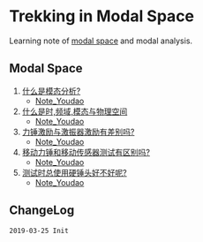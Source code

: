 # Trekking in Modal Space

Learning note of [modal space](https://www.uml.edu/Research/SDASL/Education/Modal-Space.aspx) and modal analysis.

## Modal Space

1. [什么是模态分析?](https://github.com/JeremiahZhang/modal-space/blob/master/note/01-feb-98-modal-analysis.md)
    - [Note_Youdao](http://note.youdao.com/noteshare?id=3e49893903cba2e15fc1ddb94fd4a9a0&sub=EF9532CAD8DD4718A5EC46BEC99BED0D)
2. [什么是时,频域,模态与物理空间](https://github.com/JeremiahZhang/modal-space/blob/master/note/02-april-98-time-frequency-domain-modal-physical-space.md)
    - [Note_Youdao](http://note.youdao.com/noteshare?id=9b615781bf0d486f4336cc88c0a82f0a&sub=CEEF52AF1595441BAB4D492E9A99CAD4)
3. [力锤激励与激振器激励有差别吗?](https://github.com/JeremiahZhang/modal-space/blob/master/note/03-jun-98-difference-of-shake-impact-excitation.md)
    - [Note_Youdao](http://note.youdao.com/noteshare?id=9b615781bf0d486f4336cc88c0a82f0a&sub=CEEF52AF1595441BAB4D492E9A99CAD4)
4. [移动力锤和移动传感器测试有区别吗?](https://github.com/JeremiahZhang/modal-space/blob/master/note/04-aug-98-roving-hammer-accelerometer.md)
    - [Note_Youdao](http://note.youdao.com/noteshare?id=25298441aa7427ee4ab490347bad8865&sub=C5C39735D2B94C3DB57B4FF9750619FA)
5. [测试时总使用硬锤头好不好呢?](https://github.com/JeremiahZhang/modal-space/blob/master/note/05-oct-98-hard-tip-impact.md)
    - [Note_Youdao](http://note.youdao.com/noteshare?id=ae191f455dcfd8796f9fa6e9e4878959&sub=9068B6EE462E4114B8A15364048DFA43)

## ChangeLog

```
2019-03-25 Init
```
